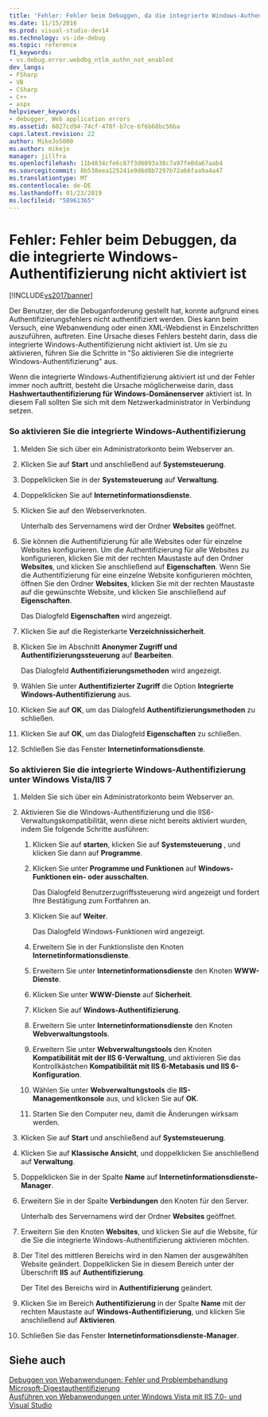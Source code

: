 ```yaml
---
title: 'Fehler: Fehler beim Debuggen, da die integrierte Windows-Authentifizierung nicht aktiviert ist | Microsoft-Dokumentation'
ms.date: 11/15/2016
ms.prod: visual-studio-dev14
ms.technology: vs-ide-debug
ms.topic: reference
f1_keywords:
- vs.debug.error.webdbg_ntlm_authn_not_enabled
dev_langs:
- FSharp
- VB
- CSharp
- C++
- aspx
helpviewer_keywords:
- debugger, Web application errors
ms.assetid: 6027cd94-74cf-470f-b7ce-6f6b68bc56ba
caps.latest.revision: 22
author: MikeJo5000
ms.author: mikejo
manager: jillfra
ms.openlocfilehash: 11b4834cfe6c87f3d6093a38c7a97fe0da67aab4
ms.sourcegitcommit: 8b538eea125241e9d6d8b7297b72a66faa9a4a47
ms.translationtype: MT
ms.contentlocale: de-DE
ms.lasthandoff: 01/23/2019
ms.locfileid: "58961365"
---
```

# <a name="error-debugging-failed-because-integrated-windows-authentication-is-not-enabled"></a>Fehler: Fehler beim Debuggen, da die integrierte Windows-Authentifizierung nicht aktiviert ist
[!INCLUDE[vs2017banner](../includes/vs2017banner.md)]

Der Benutzer, der die Debuganforderung gestellt hat, konnte aufgrund eines Authentifizierungsfehlers nicht authentifiziert werden. Dies kann beim Versuch, eine Webanwendung oder einen XML-Webdienst in Einzelschritten auszuführen, auftreten. Eine Ursache dieses Fehlers besteht darin, dass die integrierte Windows-Authentifizierung nicht aktiviert ist. Um sie zu aktivieren, führen Sie die Schritte in "So aktivieren Sie die integrierte Windows-Authentifizierung" aus.  
  
 Wenn die integrierte Windows-Authentifizierung aktiviert ist und der Fehler immer noch auftritt, besteht die Ursache möglicherweise darin, dass **Hashwertauthentifizierung für Windows-Domänenserver** aktiviert ist. In diesem Fall sollten Sie sich mit dem Netzwerkadministrator in Verbindung setzen.  
  
### <a name="to-enable-integrated-windows-authentication"></a>So aktivieren Sie die integrierte Windows-Authentifizierung  
  
1.  Melden Sie sich über ein Administratorkonto beim Webserver an.  
  
2.  Klicken Sie auf **Start** und anschließend auf **Systemsteuerung**.  
  
3.  Doppelklicken Sie in der **Systemsteuerung** auf **Verwaltung**.  
  
4.  Doppelklicken Sie auf **Internetinformationsdienste**.  
  
5.  Klicken Sie auf den Webserverknoten.  
  
     Unterhalb des Servernamens wird der Ordner **Websites** geöffnet.  
  
6.  Sie können die Authentifizierung für alle Websites oder für einzelne Websites konfigurieren. Um die Authentifizierung für alle Websites zu konfigurieren, klicken Sie mit der rechten Maustaste auf den Ordner **Websites**, und klicken Sie anschließend auf **Eigenschaften**. Wenn Sie die Authentifizierung für eine einzelne Website konfigurieren möchten, öffnen Sie den Ordner **Websites**, klicken Sie mit der rechten Maustaste auf die gewünschte Website, und klicken Sie anschließend auf **Eigenschaften**.  
  
     Das Dialogfeld **Eigenschaften** wird angezeigt.  
  
7.  Klicken Sie auf die Registerkarte **Verzeichnissicherheit**.  
  
8.  Klicken Sie im Abschnitt **Anonymer Zugriff und Authentifizierungssteuerung** auf **Bearbeiten**.  
  
     Das Dialogfeld **Authentifizierungsmethoden** wird angezeigt.  
  
9. Wählen Sie unter **Authentifizierter Zugriff** die Option **Integrierte Windows-Authentifizierung** aus.  
  
10. Klicken Sie auf **OK**, um das Dialogfeld **Authentifizierungsmethoden** zu schließen.  
  
11. Klicken Sie auf **OK**, um das Dialogfeld **Eigenschaften** zu schließen.  
  
12. Schließen Sie das Fenster **Internetinformationsdienste**.  
  
### <a name="to-enable-integrated-windows-authentication-in-windows-vistaiis-7"></a>So aktivieren Sie die integrierte Windows-Authentifizierung unter Windows Vista/IIS 7  
  
1.  Melden Sie sich über ein Administratorkonto beim Webserver an.  
  
2.  Aktivieren Sie die Windows-Authentifizierung und die IIS6-Verwaltungskompatibilität, wenn diese nicht bereits aktiviert wurden, indem Sie folgende Schritte ausführen:  
  
    1.  Klicken Sie auf **starten**, klicken Sie auf **Systemsteuerung** , und klicken Sie dann auf **Programme**.  
  
    2.  Klicken Sie unter **Programme und Funktionen** auf **Windows-Funktionen ein- oder ausschalten**.  
  
         Das Dialogfeld Benutzerzugriffssteuerung wird angezeigt und fordert Ihre Bestätigung zum Fortfahren an.  
  
    3.  Klicken Sie auf **Weiter**.  
  
         Das Dialogfeld Windows-Funktionen wird angezeigt.  
  
    4.  Erweitern Sie in der Funktionsliste den Knoten **Internetinformationsdienste**.  
  
    5.  Erweitern Sie unter **Internetinformationsdienste** den Knoten **WWW-Dienste**.  
  
    6.  Klicken Sie unter **WWW-Dienste** auf **Sicherheit**.  
  
    7.  Klicken Sie auf **Windows-Authentifizierung**.  
  
    8.  Erweitern Sie unter **Internetinformationsdienste** den Knoten **Webverwaltungstools**.  
  
    9. Erweitern Sie unter **Webverwaltungstools** den Knoten **Kompatibilität mit der IIS 6-Verwaltung**, und aktivieren Sie das Kontrollkästchen **Kompatibilität mit IIS 6-Metabasis und IIS 6-Konfiguration**.  
  
    10. Wählen Sie unter **Webverwaltungstools** die **IIS-Managementkonsole** aus, und klicken Sie auf **OK**.  
  
    11. Starten Sie den Computer neu, damit die Änderungen wirksam werden.  
  
3.  Klicken Sie auf **Start** und anschließend auf **Systemsteuerung**.  
  
4.  Klicken Sie auf **Klassische Ansicht**, und doppelklicken Sie anschließend auf **Verwaltung**.  
  
5.  Doppelklicken Sie in der Spalte **Name** auf **Internetinformationsdienste-Manager**.  
  
6.  Erweitern Sie in der Spalte **Verbindungen** den Knoten für den Server.  
  
     Unterhalb des Servernamens wird der Ordner **Websites** geöffnet.  
  
7.  Erweitern Sie den Knoten **Websites**, und klicken Sie auf die Website, für die Sie die integrierte Windows-Authentifizierung aktivieren möchten.  
  
8.  Der Titel des mittleren Bereichs wird in den Namen der ausgewählten Website geändert. Doppelklicken Sie in diesem Bereich unter der Überschrift **IIS** auf **Authentifizierung**.  
  
     Der Titel des Bereichs wird in **Authentifizierung** geändert.  
  
9. Klicken Sie im Bereich **Authentifizierung** in der Spalte **Name** mit der rechten Maustaste auf **Windows-Authentifizierung**, und klicken Sie anschließend auf **Aktivieren**.  
  
10. Schließen Sie das Fenster **Internetinformationsdienste-Manager**.  
  
## <a name="see-also"></a>Siehe auch  
 [Debuggen von Webanwendungen: Fehler und Problembehandlung](../debugger/debugging-web-applications-errors-and-troubleshooting.md)   
 [Microsoft-Digestauthentifizierung](http://go.microsoft.com/fwlink/?LinkId=77938)   
 [Ausführen von Webanwendungen unter Windows Vista mit IIS 7.0- und Visual Studio](http://msdn.microsoft.com/library/262a82ac-dd0e-4096-86c6-fb463e88be66)
